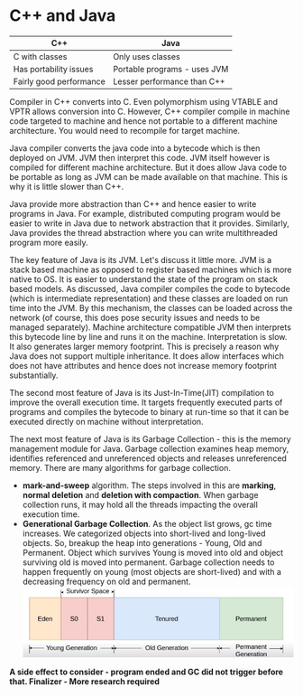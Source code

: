 # C++ and Java

| C++                     | Java                         |
|-------------------------|------------------------------|
| C with classes          | Only uses classes            |
| Has portability issues  | Portable programs - uses JVM |
| Fairly good performance | Lesser performance than C++  |

Compiler in C++ converts into C. Even polymorphism using VTABLE and VPTR allows conversion into C. However,
C++ compiler compile in machine code targeted to machine and hence not portable to a different machine architecture. You would need to recompile for target machine.

Java compiler converts the java code into a bytecode which is then deployed on JVM. JVM then interpret this code. JVM itself however is compiled for different machine architecture. But it does allow Java code to be portable as long as JVM can be made available on that machine. This is why it is little slower than C++.

Java provide more abstraction than C++ and hence easier to write programs in Java. 
For example, distributed computing program would be easier to write in Java due to network abstraction that it provides. Similarly, Java provides the thread abstraction where you can write multithreaded program more easily.

The key feature of Java is its JVM. Let's discuss it little more. JVM is a stack based machine as opposed to register based machines which is more native to OS. It is easier to understand the state of the program on stack based models. As discussed, Java compiler compiles the code to bytecode (which is intermediate representation) and these classes are loaded on run time into the JVM. By this mechanism, the classes can be loaded across the network (of course, this does pose security issues and needs to be managed separately). Machine architecture compatible JVM then interprets this bytecode line by line and runs it on the machine. Interpretation is slow. It also generates larger memory footprint. This is precisely a reason why Java does not support multiple inheritance. It does allow interfaces which does not have attributes and hence does not increase memory footprint substantially.

The second most feature of Java is its Just-In-Time(JIT) compilation to improve the overall execution time. It targets frequently executed parts of programs and compiles the bytecode to binary at run-time so that it can be executed directly on machine without interpretation.

The next most feature of Java is its Garbage Collection - this is the memory management module for Java. Garbage collection examines heap memory, identifies referenced and unreferenced objects and releases unreferenced memory. There are many algorithms for garbage collection. 
* **mark-and-sweep** algorithm. The steps involved in this are **marking**, **normal deletion** and **deletion with compaction**. When garbage collection runs, it may hold all the threads impacting the overall execution time.
* **Generational Garbage Collection**. As the object list grows, gc time increases. We categorized objects into short-lived and long-lived objects. So, breakup the heap into generations - Young, Old and Permanent. Object which survives Young is moved into old and object surviving old is moved into permanent. Garbage collection needs to happen frequently on young (most objects are short-lived) and with a decreasing frequency on old and permanent.
![GC Generation](../images/GC-generations.png)

**A side effect to consider - program ended and GC did not trigger before that. Finalizer - More research required** 